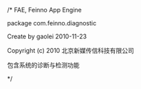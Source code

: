 /*
 FAE, Feinno App Engine
 
 package com.feinno.diagnostic
 
 Create by gaolei 2010-11-23
 
 Copyright (c) 2010 北京新媒传信科技有限公司
 
  包含系统的诊断与检测功能
  
 */